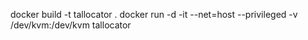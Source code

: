 docker build -t tallocator .
docker run -d -it --net=host --privileged -v /dev/kvm:/dev/kvm tallocator
